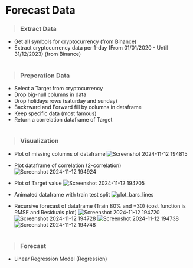 # Forecast Data

> ### Extract Data
-  Get all symbols for cryptocurrency (from Binance) 
-  Extract cryptocurrency data per 1-day (From 01/01/2020 - Until 31/12/2023) (from Binance)

#

> ### Preperation Data
- Select a Target from cryptocurrency
- Drop big-null columns in data
- Drop holidays rows (saturday and sunday)
- Backrward and Forward fill by columns in dataframe
- Keep specific data (most famous)
- Return a correlation dataframe of Target

#
 
> ### Visualization
- Plot of missing columns of dataframe
  ![Screenshot 2024-11-12 194815](https://github.com/user-attachments/assets/9d798332-3a41-4e17-92b2-59d0ded976f1)

- Plot dataframe of correlation (2-correlation)
  ![Screenshot 2024-11-12 194924](https://github.com/user-attachments/assets/8a15674a-cecb-4c8a-9022-5067497826cb)

- Plot of Target value
 ![Screenshot 2024-11-12 194705](https://github.com/user-attachments/assets/52ef1c38-8c3f-4bf6-8e2b-d66b78e023b1)

- Animated dataframe with train test split
  ![plot_bars_lines](https://github.com/user-attachments/assets/3a534bdc-86e2-41bc-9caa-a9e10315d9d2)

  
- Recursive forecast of dataframe (Train 80% and +30) (cost function is RMSE and Residuals plot)
![Screenshot 2024-11-12 194720](https://github.com/user-attachments/assets/8756b881-10be-4163-93e7-c0769d3fb923)
![Screenshot 2024-11-12 194728](https://github.com/user-attachments/assets/de2fbd79-c116-4a09-bb33-3dca395473fa)
![Screenshot 2024-11-12 194738](https://github.com/user-attachments/assets/b686d0be-8f0c-4eb6-b102-39545372898b)
  ![Screenshot 2024-11-12 194748](https://github.com/user-attachments/assets/675ea813-de34-47c1-aac1-689f089ad0da)

#

> ### Forecast 
- Linear Regression Model (Regression)
